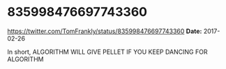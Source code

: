 # 835998476697743360
https://twitter.com/TomFrankly/status/835998476697743360
**Date:** 2017-02-26

In short, ALGORITHM WILL GIVE PELLET IF YOU KEEP DANCING FOR ALGORITHM
